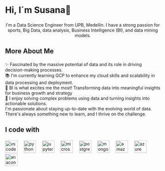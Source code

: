 <h1 align="left">Hi, I´m Susana👋</h1>

###

<p align="center">I'm a Data Science Engineer from UPB, Medellín. I have a strong passion for sports, Big Data, data analysis, Business Intelligence (BI), and data mining models.</p>

###

<h2 align="left">More About Me</h2>

###

<p align="left">✨ Fascinated by the massive potential of data and its role in driving decision-making processes.<br>📚 I'm currently learning GCP to enhance my cloud skills and scalability in data processing and deployment.<br>🎯 BI is what excites me the most! Transforming data into meaningful insights for business growth and strategy<br>🎲 I enjoy solving complex problems using data and turning insights into actionable solutions.<br>I'm passionate about staying up-to-date with the evolving world of data. There's always something new to learn, and I thrive on the challenge.</p>

###

<h2 align="left">I code with</h2>

###

<div align="left">
  <img src="https://cdn.jsdelivr.net/gh/devicons/devicon/icons/vscode/vscode-original.svg" height="40" alt="vscode logo"  />
  <img width="12" />
  <img src="https://cdn.jsdelivr.net/gh/devicons/devicon/icons/python/python-original.svg" height="40" alt="python logo"  />
  <img width="12" />
  <img src="https://cdn.jsdelivr.net/gh/devicons/devicon/icons/jupyter/jupyter-original.svg" height="40" alt="jupyter logo"  />
  <img width="12" />
  <img src="https://cdn.jsdelivr.net/gh/devicons/devicon/icons/microsoftsqlserver/microsoftsqlserver-plain.svg" height="40" alt="microsoftsqlserver logo"  />
  <img width="12" />
  <img src="https://cdn.jsdelivr.net/gh/devicons/devicon/icons/postgresql/postgresql-original.svg" height="40" alt="postgresql logo"  />
  <img width="12" />
  <img src="https://cdn.jsdelivr.net/gh/devicons/devicon/icons/mongodb/mongodb-original.svg" height="40" alt="mongodb logo"  />
  <img width="12" />
  <img src="https://cdn.jsdelivr.net/gh/devicons/devicon/icons/amazonwebservices/amazonwebservices-line-wordmark.svg" height="40" alt="amazonwebservices logo"  />
  <img width="12" />
  <img src="https://cdn.jsdelivr.net/gh/devicons/devicon/icons/azure/azure-original.svg" height="40" alt="azure logo"  />
  <img width="12" />
  <img src="https://cdn.jsdelivr.net/gh/devicons/devicon/icons/anaconda/anaconda-original.svg" height="40" alt="anaconda logo"  />
</div>

###
